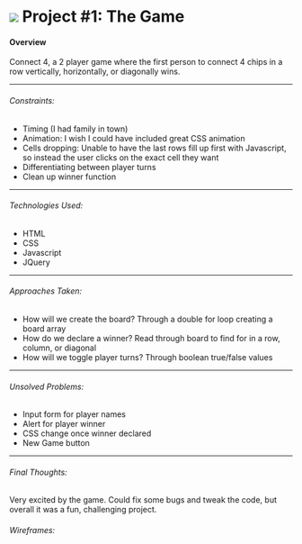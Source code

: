 # ![](https://ga-dash.s3.amazonaws.com/production/assets/logo-9f88ae6c9c3871690e33280fcf557f33.png) Project #1: The Game

#### Overview

Connect 4, a 2 player game where the first person to connect 4 chips in a row vertically, horizontally, or diagonally wins. 


---


###### Constraints:

- Timing (I had family in town)
- Animation: I wish I could have included great CSS animation
- Cells dropping: Unable to have the last rows fill up first with Javascript, so instead the user 	clicks on the exact cell they want 
- Differentiating between player turns
- Clean up winner function

--- 


###### Technologies Used:

- HTML
- CSS
- Javascript
- JQuery

---


###### Approaches Taken:

- How will we create the board? Through a double for loop creating a board array 
- How do we declare a winner? Read through board to find for in a row, column, or diagonal 
- How will we toggle player turns? Through boolean true/false values

---

###### Unsolved Problems:
- Input form for player names
- Alert for player winner
- CSS change once winner declared
- New Game button 

---


###### Final Thoughts:

Very excited by the game. Could fix some bugs and tweak the code, but overall it was a fun, challenging project. 

###### Wireframes:






